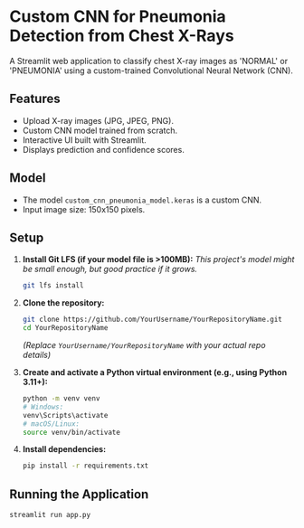 # Custom CNN for Pneumonia Detection from Chest X-Rays

A Streamlit web application to classify chest X-ray images as 'NORMAL' or 'PNEUMONIA' using a custom-trained Convolutional Neural Network (CNN).

## Features
- Upload X-ray images (JPG, JPEG, PNG).
- Custom CNN model trained from scratch.
- Interactive UI built with Streamlit.
- Displays prediction and confidence scores.

## Model
- The model `custom_cnn_pneumonia_model.keras` is a custom CNN.
- Input image size: 150x150 pixels.

## Setup

1.  **Install Git LFS (if your model file is >100MB):**
    *This project's model might be small enough, but good practice if it grows.*
    ```bash
    git lfs install
    ```

2.  **Clone the repository:**
    ```bash
    git clone https://github.com/YourUsername/YourRepositoryName.git
    cd YourRepositoryName
    ```
    *(Replace `YourUsername/YourRepositoryName` with your actual repo details)*

3.  **Create and activate a Python virtual environment (e.g., using Python 3.11+):**
    ```bash
    python -m venv venv
    # Windows:
    venv\Scripts\activate
    # macOS/Linux:
    source venv/bin/activate
    ```
4.  **Install dependencies:**
    ```bash
    pip install -r requirements.txt
    ```

## Running the Application
```bash
streamlit run app.py
